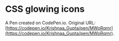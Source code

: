 # CSS glowing icons

A Pen created on CodePen.io. Original URL: [https://codepen.io/Krishnaa_Gupta/pen/MWoRqmr](https://codepen.io/Krishnaa_Gupta/pen/MWoRqmr).
